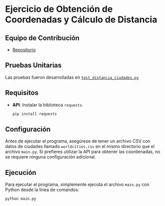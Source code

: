 # Ejercicio de Obtención de Coordenadas y Cálculo de Distancia

## Equipo de Contribución
- [Repositorio](https://github.com/NoeParedes/Distancia-entre-ciudades.git)

## Pruebas Unitarias
Las pruebas fueron desarrolladas en [`test_distancia_ciudades.py`](test_distancia_ciudades)


## Requisitos

- **API**: Instalar la biblioteca `requests`.
  ```bash
  pip install requests
## Configuración

Antes de ejecutar el programa, asegúrese de tener un archivo CSV con datos de ciudades llamado `worldcities.csv` en el mismo directorio que el archivo `main.py`. Si prefieres utilizar la API para obtener las coordenadas, no se requiere ninguna configuración adicional.

## Ejecución

Para ejecutar el programa, simplemente ejecuta el archivo `main.py` con Python desde la línea de comandos: 
 ```bash
python main.py

